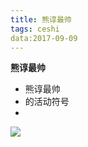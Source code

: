 ```yaml
---
title: 熊谆最帅
tags: ceshi
data:2017-09-09
---
```


**熊谆最帅**

* 熊谆最帅
* 的活动符号
* 

![](https://ss0.bdstatic.com/70cFvHSh_Q1YnxGkpoWK1HF6hhy/it/u=573835868,3282738682&fm=27&gp=0.jpg)

